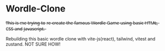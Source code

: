 # Wordle-Clone

T̶h̶i̶s̶ i̶s̶ m̶e̶ t̶r̶y̶i̶n̶g̶ t̶o̶ r̶e̶-̶c̶r̶e̶a̶t̶e̶ t̶h̶e̶ f̶a̶m̶o̶u̶s̶ W̶o̶r̶d̶l̶e̶ G̶a̶m̶e̶ u̶s̶i̶n̶g̶ b̶a̶s̶i̶c̶ H̶T̶M̶L̶,̶ C̶S̶S̶ a̶n̶d̶ J̶a̶v̶a̶s̶c̶r̶i̶p̶t̶.̶

Rebuilding this basic wordle clone with vite-js(react), tailwind, vitest and zustand. NOT SURE HOW!
